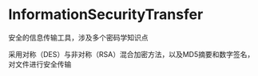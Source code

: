 # InformationSecurityTransfer

安全的信息传输工具，涉及多个密码学知识点

采用对称（DES）与非对称（RSA）混合加密方法，以及MD5摘要和数字签名，对文件进行安全传输
